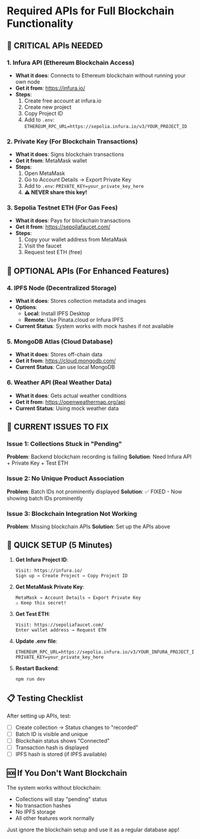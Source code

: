 # Required APIs for Full Blockchain Functionality

## 🚨 **CRITICAL APIs NEEDED**

### 1. **Infura API** (Ethereum Blockchain Access)
- **What it does**: Connects to Ethereum blockchain without running your own node
- **Get it from**: https://infura.io/
- **Steps**:
  1. Create free account at infura.io
  2. Create new project
  3. Copy Project ID
  4. Add to `.env`: `ETHEREUM_RPC_URL=https://sepolia.infura.io/v3/YOUR_PROJECT_ID`

### 2. **Private Key** (For Blockchain Transactions)
- **What it does**: Signs blockchain transactions
- **Get it from**: MetaMask wallet
- **Steps**:
  1. Open MetaMask
  2. Go to Account Details → Export Private Key
  3. Add to `.env`: `PRIVATE_KEY=your_private_key_here`
  4. **⚠️ NEVER share this key!**

### 3. **Sepolia Testnet ETH** (For Gas Fees)
- **What it does**: Pays for blockchain transactions
- **Get it from**: https://sepoliafaucet.com/
- **Steps**:
  1. Copy your wallet address from MetaMask
  2. Visit the faucet
  3. Request test ETH (free)

## 🔧 **OPTIONAL APIs (For Enhanced Features)**

### 4. **IPFS Node** (Decentralized Storage)
- **What it does**: Stores collection metadata and images
- **Options**:
  - **Local**: Install IPFS Desktop
  - **Remote**: Use Pinata.cloud or Infura IPFS
- **Current Status**: System works with mock hashes if not available

### 5. **MongoDB Atlas** (Cloud Database)
- **What it does**: Stores off-chain data
- **Get it from**: https://cloud.mongodb.com/
- **Current Status**: Can use local MongoDB

### 6. **Weather API** (Real Weather Data)
- **What it does**: Gets actual weather conditions
- **Get it from**: https://openweathermap.org/api
- **Current Status**: Using mock weather data

## 🎯 **CURRENT ISSUES TO FIX**

### Issue 1: Collections Stuck in "Pending"
**Problem**: Backend blockchain recording is failing
**Solution**: Need Infura API + Private Key + Test ETH

### Issue 2: No Unique Product Association  
**Problem**: Batch IDs not prominently displayed
**Solution**: ✅ FIXED - Now showing batch IDs prominently

### Issue 3: Blockchain Integration Not Working
**Problem**: Missing blockchain APIs
**Solution**: Set up the APIs above

## 🚀 **QUICK SETUP (5 Minutes)**

1. **Get Infura Project ID**:
   ```
   Visit: https://infura.io/
   Sign up → Create Project → Copy Project ID
   ```

2. **Get MetaMask Private Key**:
   ```
   MetaMask → Account Details → Export Private Key
   ⚠️ Keep this secret!
   ```

3. **Get Test ETH**:
   ```
   Visit: https://sepoliafaucet.com/
   Enter wallet address → Request ETH
   ```

4. **Update .env file**:
   ```env
   ETHEREUM_RPC_URL=https://sepolia.infura.io/v3/YOUR_INFURA_PROJECT_ID
   PRIVATE_KEY=your_private_key_here
   ```

5. **Restart Backend**:
   ```bash
   npm run dev
   ```

## 📋 **Testing Checklist**

After setting up APIs, test:
- [ ] Create collection → Status changes to "recorded"
- [ ] Batch ID is visible and unique
- [ ] Blockchain status shows "Connected"
- [ ] Transaction hash is displayed
- [ ] IPFS hash is stored (if IPFS available)

## 🆘 **If You Don't Want Blockchain**

The system works without blockchain:
- Collections will stay "pending" status
- No transaction hashes
- No IPFS storage
- All other features work normally

Just ignore the blockchain setup and use it as a regular database app!
